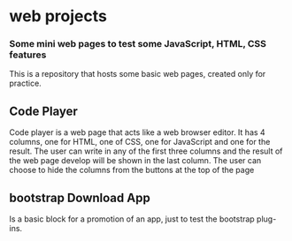 # web projects
### Some mini web pages to test some JavaScript, HTML, CSS features 

This is a repository that hosts some basic web pages, created only for practice. 

## Code Player

Code player is a web page that acts like a web browser editor. It has 4 columns, one for HTML, one of CSS, one for JavaScript and one for the result. The user can write in any of the first three columns and the result of the web page develop will be shown in the last column.
The user can choose to hide the columns from the buttons at the top of the page

## bootstrap Download App

Is a basic block for a promotion of an app, just to test the bootstrap plug-ins.